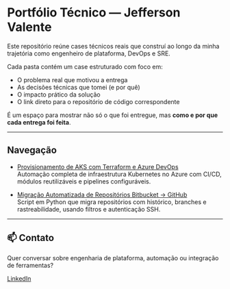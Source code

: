 # Portfólio Técnico — Jefferson Valente

Este repositório reúne cases técnicos reais que construí ao longo da minha trajetória como engenheiro de plataforma, DevOps e SRE.

Cada pasta contém um case estruturado com foco em:

- O problema real que motivou a entrega
- As decisões técnicas que tomei (e por quê)
- O impacto prático da solução
- O link direto para o repositório de código correspondente

É um espaço para mostrar não só o que foi entregue, mas **como e por que cada entrega foi feita**.

---

## Navegação

- [Provisionamento de AKS com Terraform e Azure DevOps](./aks-terraform-case/case.md)  
  Automação completa de infraestrutura Kubernetes no Azure com CI/CD, módulos reutilizáveis e pipelines configuráveis.

- [Migração Automatizada de Repositórios Bitbucket → GitHub](./bitbucket-to-github-case/case.md)  
  Script em Python que migra repositórios com histórico, branches e rastreabilidade, usando filtros e autenticação SSH.

---

## 📫 Contato

Quer conversar sobre engenharia de plataforma, automação ou integração de ferramentas?

[LinkedIn](https://www.linkedin.com/in/jefferson-hoy-valente/)
